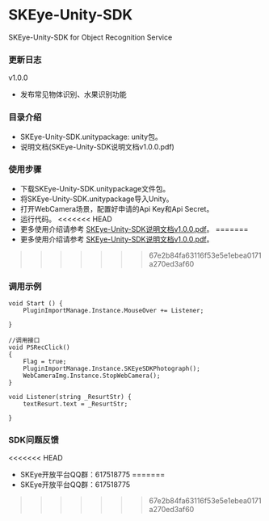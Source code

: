 # SKEye-Unity-SDK
SKEye-Unity-SDK for Object Recognition Service 
###  更新日志
v1.0.0
- 发布常见物体识别、水果识别功能
###  目录介绍
- SKEye-Unity-SDK.unitypackage: unity包。
- 说明文档(SKEye-Unity-SDK说明文档v1.0.0.pdf)
###  使用步骤
- 下载SKEye-Unity-SDK.unitypackage文件包。
- 将SKEye-Unity-SDK.unitypackage导入Unity。
- 打开WebCamera场景，配置好申请的Api Key和Api Secret。
- 运行代码。
<<<<<<< HEAD
- 更多使用介绍请参考 [SKEye-Unity-SDK说明文档v1.0.0.pdf](https://github.com/interjoy/SKEye-Android-SDK/blob/master/SKEye-Android-SDK%E8%AF%B4%E6%98%8E%E6%96%87%E6%A1%A3V1.0.0.pdf)。
=======
- 更多使用介绍请参考 [SKEye-Unity-SDK说明文档v1.0.0.pdf](https://github.com/interjoy/SKEye-Unity-SDK/blob/master/SKEye-Unity-SDK%E8%AF%B4%E6%98%8E%E6%96%87%E6%A1%A3V1.0.0.pdf)。
>>>>>>> 67e2b84fa63116f53e5e1ebea0171a270ed3af60
###  调用示例
    void Start () {
        PluginImportManage.Instance.MouseOver += Listener;

    }

    //调用接口
    void PSRecClick()
    {
        Flag = true;
        PluginImportManage.Instance.SKEyeSDKPhotograph();
        WebCameraImg.Instance.StopWebCamera();
    }

    void Listener(string _ResurtStr) {
        textResurt.text = _ResurtStr;

    }
###  SDK问题反馈
<<<<<<< HEAD
- SKEye开放平台QQ群：617518775
=======
- SKEye开放平台QQ群：617518775
>>>>>>> 67e2b84fa63116f53e5e1ebea0171a270ed3af60
